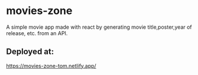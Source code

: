 # movies-zone
A simple movie app made with react by generating movie title,poster,year of release, etc. from an API.

## Deployed at:
https://movies-zone-tom.netlify.app/
